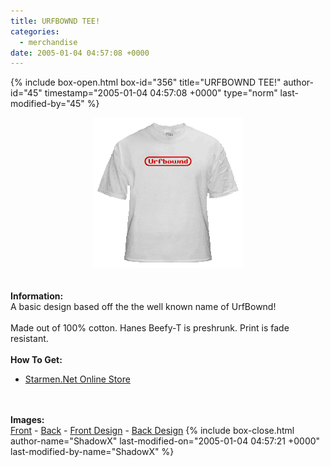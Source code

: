 ```yaml
---
title: URFBOWND TEE!
categories:
  - merchandise
date: 2005-01-04 04:57:08 +0000
---
```

{% include box-open.html box-id="356" title="URFBOWND TEE!" author-id="45" timestamp="2005-01-04 04:57:08 +0000" type="norm" last-modified-by="45" %}
	<center>
	<img src="/merchandise/images/smn_ubt_title.png" border="0" alt="URFBOWND TEE!" />
	</center>
	<br /><br />
	<b>Information:</b>
	<br />
	A basic design based off the the well known name of UrfBownd!
	<br /><br />
	Made out of 100% cotton. Hanes Beefy-T is preshrunk. Print is fade resistant. 
	<br /><br />
	<b>How To Get:</b>
	<br />
	<ul>
	<li><a href="http://www.cafeshops.com/starmen.7680404">Starmen.Net Online Store</a></li>
	</ul>
	<br /><br />
	<b>Images:</b>
	<br />
	<a href="/merchandise/images/smn_ubt_front.jpg">Front</a> - <a href="/merchandise/images/smn_ubt_back.jpg">Back</a> - <a href="/merchandise/images/smn_ubt_fdesign.jpg">Front Design</a> - 
	<a href="/merchandise/images/smn_ubt_bdesign.jpg">Back Design</a>
{% include box-close.html author-name="ShadowX" last-modified-on="2005-01-04 04:57:21 +0000" last-modified-by-name="ShadowX" %}
